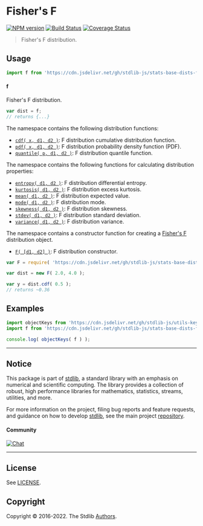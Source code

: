 <!--

@license Apache-2.0

Copyright (c) 2018 The Stdlib Authors.

Licensed under the Apache License, Version 2.0 (the "License");
you may not use this file except in compliance with the License.
You may obtain a copy of the License at

   http://www.apache.org/licenses/LICENSE-2.0

Unless required by applicable law or agreed to in writing, software
distributed under the License is distributed on an "AS IS" BASIS,
WITHOUT WARRANTIES OR CONDITIONS OF ANY KIND, either express or implied.
See the License for the specific language governing permissions and
limitations under the License.

-->

# Fisher's F

[![NPM version][npm-image]][npm-url] [![Build Status][test-image]][test-url] [![Coverage Status][coverage-image]][coverage-url] <!-- [![dependencies][dependencies-image]][dependencies-url] -->

> Fisher's F distribution.



<section class="usage">

## Usage

```javascript
import f from 'https://cdn.jsdelivr.net/gh/stdlib-js/stats-base-dists-f@deno/mod.js';
```

#### f

Fisher's F distribution.

```javascript
var dist = f;
// returns {...}
```

The namespace contains the following distribution functions:

<!-- <toc pattern="*+(cdf|pdf|mgf|quantile)*"> -->

<div class="namespace-toc">

-   <span class="signature">[`cdf( x, d1, d2 )`][@stdlib/stats/base/dists/f/cdf]</span><span class="delimiter">: </span><span class="description">F distribution cumulative distribution function.</span>
-   <span class="signature">[`pdf( x, d1, d2 )`][@stdlib/stats/base/dists/f/pdf]</span><span class="delimiter">: </span><span class="description">F distribution probability density function (PDF).</span>
-   <span class="signature">[`quantile( p, d1, d2 )`][@stdlib/stats/base/dists/f/quantile]</span><span class="delimiter">: </span><span class="description">F distribution quantile function.</span>

</div>

<!-- </toc> -->

The namespace contains the following functions for calculating distribution properties:

<!-- <toc pattern="*+(entropy|kurtosis|mean|median|mode|skewness|stdev|variance)*"> -->

<div class="namespace-toc">

-   <span class="signature">[`entropy( d1, d2 )`][@stdlib/stats/base/dists/f/entropy]</span><span class="delimiter">: </span><span class="description">F distribution differential entropy.</span>
-   <span class="signature">[`kurtosis( d1, d2 )`][@stdlib/stats/base/dists/f/kurtosis]</span><span class="delimiter">: </span><span class="description">F distribution excess kurtosis.</span>
-   <span class="signature">[`mean( d1, d2 )`][@stdlib/stats/base/dists/f/mean]</span><span class="delimiter">: </span><span class="description">F distribution expected value.</span>
-   <span class="signature">[`mode( d1, d2 )`][@stdlib/stats/base/dists/f/mode]</span><span class="delimiter">: </span><span class="description">F distribution mode.</span>
-   <span class="signature">[`skewness( d1, d2 )`][@stdlib/stats/base/dists/f/skewness]</span><span class="delimiter">: </span><span class="description">F distribution skewness.</span>
-   <span class="signature">[`stdev( d1, d2 )`][@stdlib/stats/base/dists/f/stdev]</span><span class="delimiter">: </span><span class="description">F distribution standard deviation.</span>
-   <span class="signature">[`variance( d1, d2 )`][@stdlib/stats/base/dists/f/variance]</span><span class="delimiter">: </span><span class="description">F distribution variance.</span>

</div>

<!-- </toc> -->

The namespace contains a constructor function for creating a [Fisher's F][f-distribution] distribution object.

<!-- <toc pattern="*ctor*"> -->

<div class="namespace-toc">

-   <span class="signature">[`F( [d1, d2] )`][@stdlib/stats/base/dists/f/ctor]</span><span class="delimiter">: </span><span class="description">F distribution constructor.</span>

</div>

<!-- </toc> -->

```javascript
var F = require( 'https://cdn.jsdelivr.net/gh/stdlib-js/stats-base-dists-f' ).F;

var dist = new F( 2.0, 4.0 );

var y = dist.cdf( 0.5 );
// returns ~0.36
```

</section>

<!-- /.usage -->

<section class="examples">

## Examples

<!-- TODO: better examples -->

<!-- eslint no-undef: "error" -->

```javascript
import objectKeys from 'https://cdn.jsdelivr.net/gh/stdlib-js/utils-keys@deno/mod.js';
import f from 'https://cdn.jsdelivr.net/gh/stdlib-js/stats-base-dists-f@deno/mod.js';

console.log( objectKeys( f ) );
```

</section>

<!-- /.examples -->

<!-- Section for related `stdlib` packages. Do not manually edit this section, as it is automatically populated. -->

<section class="related">

</section>

<!-- /.related -->

<!-- Section for all links. Make sure to keep an empty line after the `section` element and another before the `/section` close. -->


<section class="main-repo" >

* * *

## Notice

This package is part of [stdlib][stdlib], a standard library with an emphasis on numerical and scientific computing. The library provides a collection of robust, high performance libraries for mathematics, statistics, streams, utilities, and more.

For more information on the project, filing bug reports and feature requests, and guidance on how to develop [stdlib][stdlib], see the main project [repository][stdlib].

#### Community

[![Chat][chat-image]][chat-url]

---

## License

See [LICENSE][stdlib-license].


## Copyright

Copyright &copy; 2016-2022. The Stdlib [Authors][stdlib-authors].

</section>

<!-- /.stdlib -->

<!-- Section for all links. Make sure to keep an empty line after the `section` element and another before the `/section` close. -->

<section class="links">

[npm-image]: http://img.shields.io/npm/v/@stdlib/stats-base-dists-f.svg
[npm-url]: https://npmjs.org/package/@stdlib/stats-base-dists-f

[test-image]: https://github.com/stdlib-js/stats-base-dists-f/actions/workflows/test.yml/badge.svg?branch=main
[test-url]: https://github.com/stdlib-js/stats-base-dists-f/actions/workflows/test.yml?query=branch:main

[coverage-image]: https://img.shields.io/codecov/c/github/stdlib-js/stats-base-dists-f/main.svg
[coverage-url]: https://codecov.io/github/stdlib-js/stats-base-dists-f?branch=main

<!--

[dependencies-image]: https://img.shields.io/david/stdlib-js/stats-base-dists-f.svg
[dependencies-url]: https://david-dm.org/stdlib-js/stats-base-dists-f/main

-->

[chat-image]: https://img.shields.io/gitter/room/stdlib-js/stdlib.svg
[chat-url]: https://gitter.im/stdlib-js/stdlib/

[stdlib]: https://github.com/stdlib-js/stdlib

[stdlib-authors]: https://github.com/stdlib-js/stdlib/graphs/contributors

[umd]: https://github.com/umdjs/umd
[es-module]: https://developer.mozilla.org/en-US/docs/Web/JavaScript/Guide/Modules

[deno-url]: https://github.com/stdlib-js/stats-base-dists-f/tree/deno
[umd-url]: https://github.com/stdlib-js/stats-base-dists-f/tree/umd
[esm-url]: https://github.com/stdlib-js/stats-base-dists-f/tree/esm

[stdlib-license]: https://raw.githubusercontent.com/stdlib-js/stats-base-dists-f/main/LICENSE

[f-distribution]: https://en.wikipedia.org/wiki/F_distribution

<!-- <toc-links> -->

[@stdlib/stats/base/dists/f/ctor]: https://github.com/stdlib-js/stats-base-dists-f-ctor/tree/deno

[@stdlib/stats/base/dists/f/entropy]: https://github.com/stdlib-js/stats-base-dists-f-entropy/tree/deno

[@stdlib/stats/base/dists/f/kurtosis]: https://github.com/stdlib-js/stats-base-dists-f-kurtosis/tree/deno

[@stdlib/stats/base/dists/f/mean]: https://github.com/stdlib-js/stats-base-dists-f-mean/tree/deno

[@stdlib/stats/base/dists/f/mode]: https://github.com/stdlib-js/stats-base-dists-f-mode/tree/deno

[@stdlib/stats/base/dists/f/skewness]: https://github.com/stdlib-js/stats-base-dists-f-skewness/tree/deno

[@stdlib/stats/base/dists/f/stdev]: https://github.com/stdlib-js/stats-base-dists-f-stdev/tree/deno

[@stdlib/stats/base/dists/f/variance]: https://github.com/stdlib-js/stats-base-dists-f-variance/tree/deno

[@stdlib/stats/base/dists/f/cdf]: https://github.com/stdlib-js/stats-base-dists-f-cdf/tree/deno

[@stdlib/stats/base/dists/f/pdf]: https://github.com/stdlib-js/stats-base-dists-f-pdf/tree/deno

[@stdlib/stats/base/dists/f/quantile]: https://github.com/stdlib-js/stats-base-dists-f-quantile/tree/deno

<!-- </toc-links> -->

</section>

<!-- /.links -->

